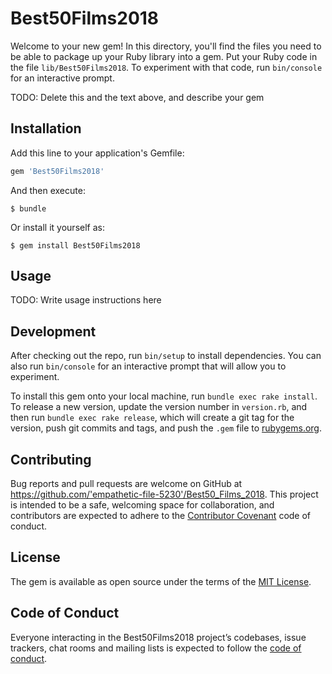 # Best50Films2018

Welcome to your new gem! In this directory, you'll find the files you need to be able to package up your Ruby library into a gem. Put your Ruby code in the file `lib/Best50Films2018`. To experiment with that code, run `bin/console` for an interactive prompt.

TODO: Delete this and the text above, and describe your gem

## Installation

Add this line to your application's Gemfile:

```ruby
gem 'Best50Films2018'
```

And then execute:

    $ bundle

Or install it yourself as:

    $ gem install Best50Films2018

## Usage

TODO: Write usage instructions here

## Development

After checking out the repo, run `bin/setup` to install dependencies. You can also run `bin/console` for an interactive prompt that will allow you to experiment.

To install this gem onto your local machine, run `bundle exec rake install`. To release a new version, update the version number in `version.rb`, and then run `bundle exec rake release`, which will create a git tag for the version, push git commits and tags, and push the `.gem` file to [rubygems.org](https://rubygems.org).

## Contributing

Bug reports and pull requests are welcome on GitHub at https://github.com/'empathetic-file-5230'/Best50_Films_2018. This project is intended to be a safe, welcoming space for collaboration, and contributors are expected to adhere to the [Contributor Covenant](http://contributor-covenant.org) code of conduct.

## License

The gem is available as open source under the terms of the [MIT License](https://opensource.org/licenses/MIT).

## Code of Conduct

Everyone interacting in the Best50Films2018 project’s codebases, issue trackers, chat rooms and mailing lists is expected to follow the [code of conduct](https://github.com/'empathetic-file-5230'/Best50_Films_2018/blob/master/CODE_OF_CONDUCT.md).
